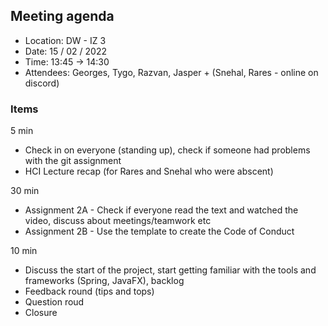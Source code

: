 ## Meeting agenda

- Location: DW - IZ 3
- Date: 15 / 02 / 2022
- Time: 13:45 -> 14:30
- Attendees: Georges, Tygo, Razvan, Jasper + (Snehal, Rares - online on discord)

### Items

5 min
- Check in on everyone (standing up), check if someone had problems with the git assignment
- HCI Lecture recap (for Rares and Snehal who were abscent)

30 min 
- Assignment 2A - Check if everyone read the text and watched the video, discuss about meetings/teamwork etc
- Assignment 2B - Use the template to create the Code of Conduct

10 min
- Discuss the start of the project, start getting familiar with the tools and frameworks (Spring, JavaFX), backlog
- Feedback round (tips and tops)
- Question roud
- Closure
